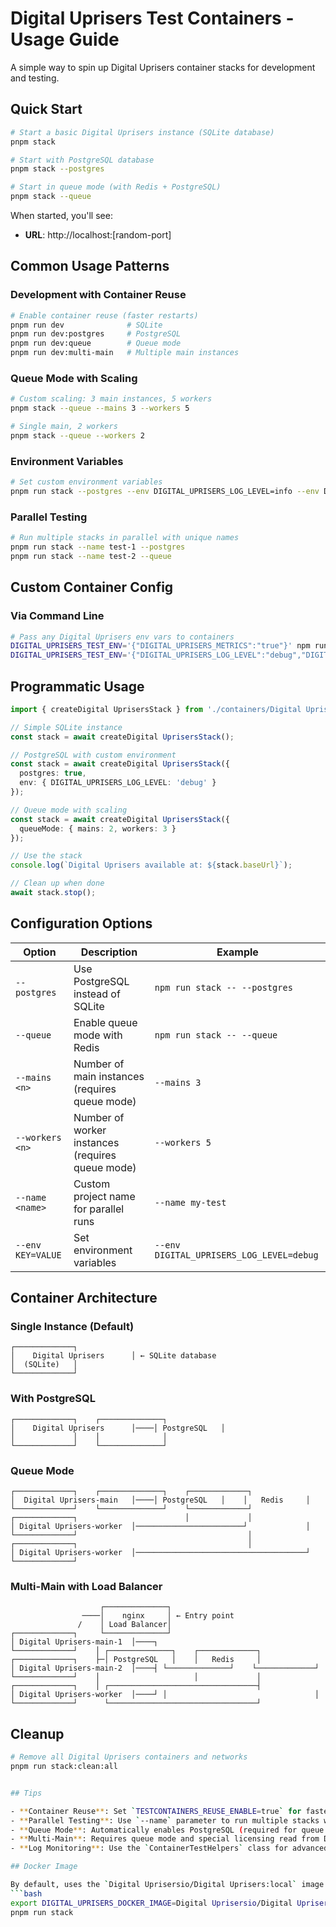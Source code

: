 # Digital Uprisers Test Containers - Usage Guide

A simple way to spin up Digital Uprisers container stacks for development and testing.

## Quick Start

```bash
# Start a basic Digital Uprisers instance (SQLite database)
pnpm stack

# Start with PostgreSQL database
pnpm stack --postgres

# Start in queue mode (with Redis + PostgreSQL)
pnpm stack --queue
```

When started, you'll see:
- **URL**: http://localhost:[random-port]


## Common Usage Patterns

### Development with Container Reuse
```bash
# Enable container reuse (faster restarts)
pnpm run dev              # SQLite
pnpm run dev:postgres     # PostgreSQL
pnpm run dev:queue        # Queue mode
pnpm run dev:multi-main   # Multiple main instances
```

### Queue Mode with Scaling
```bash
# Custom scaling: 3 main instances, 5 workers
pnpm stack --queue --mains 3 --workers 5

# Single main, 2 workers
pnpm stack --queue --workers 2
```

### Environment Variables
```bash
# Set custom environment variables
pnpm run stack --postgres --env DIGITAL_UPRISERS_LOG_LEVEL=info --env DIGITAL_UPRISERS_ENABLED_MODULES=insights
```

### Parallel Testing
```bash
# Run multiple stacks in parallel with unique names
pnpm run stack --name test-1 --postgres
pnpm run stack --name test-2 --queue
```


## Custom Container Config

### Via Command Line
```bash
# Pass any Digital Uprisers env vars to containers
DIGITAL_UPRISERS_TEST_ENV='{"DIGITAL_UPRISERS_METRICS":"true"}' npm run stack:standard
DIGITAL_UPRISERS_TEST_ENV='{"DIGITAL_UPRISERS_LOG_LEVEL":"debug","DIGITAL_UPRISERS_METRICS":"true","DIGITAL_UPRISERS_ENABLED_MODULES":"insights"}' npm run stack:postgres
```

## Programmatic Usage

```typescript
import { createDigital UprisersStack } from './containers/Digital Uprisers-test-containers';

// Simple SQLite instance
const stack = await createDigital UprisersStack();

// PostgreSQL with custom environment
const stack = await createDigital UprisersStack({
  postgres: true,
  env: { DIGITAL_UPRISERS_LOG_LEVEL: 'debug' }
});

// Queue mode with scaling
const stack = await createDigital UprisersStack({
  queueMode: { mains: 2, workers: 3 }
});

// Use the stack
console.log(`Digital Uprisers available at: ${stack.baseUrl}`);

// Clean up when done
await stack.stop();
```

## Configuration Options

| Option | Description | Example |
|--------|-------------|---------|
| `--postgres` | Use PostgreSQL instead of SQLite | `npm run stack -- --postgres` |
| `--queue` | Enable queue mode with Redis | `npm run stack -- --queue` |
| `--mains <n>` | Number of main instances (requires queue mode) | `--mains 3` |
| `--workers <n>` | Number of worker instances (requires queue mode) | `--workers 5` |
| `--name <name>` | Custom project name for parallel runs | `--name my-test` |
| `--env KEY=VALUE` | Set environment variables | `--env DIGITAL_UPRISERS_LOG_LEVEL=debug` |

## Container Architecture

### Single Instance (Default)
```
┌─────────────┐
│    Digital Uprisers      │ ← SQLite database
│  (SQLite)   │
└─────────────┘
```

### With PostgreSQL
```
┌─────────────┐    ┌──────────────┐
│    Digital Uprisers      │────│ PostgreSQL   │
│             │    │              │
└─────────────┘    └──────────────┘
```

### Queue Mode
```
┌─────────────┐    ┌──────────────┐    ┌─────────────┐
│  Digital Uprisers-main   │────│ PostgreSQL   │    │   Redis     │
└─────────────┘    └──────────────┘    └─────────────┘
┌─────────────┐                        │             │
│ Digital Uprisers-worker  │────────────────────────┘             │
└─────────────┘                                      │
┌─────────────┐                                      │
│ Digital Uprisers-worker  │──────────────────────────────────────┘
└─────────────┘
```

### Multi-Main with Load Balancer
```
                    ┌──────────────┐
                ────│    nginx     │ ← Entry point
               /    │ Load Balancer│
┌─────────────┐     └──────────────┘
│ Digital Uprisers-main-1  │────┐
└─────────────┘    │ ┌──────────────┐    ┌─────────────┐
┌─────────────┐    ├─│ PostgreSQL   │    │   Redis     │
│ Digital Uprisers-main-2  │────┤ └──────────────┘    └─────────────┘
└─────────────┘    │                     │             │
┌─────────────┐    │ ┌─────────────────────────────────┤
│ Digital Uprisers-worker  │────┘ │                                 │
└─────────────┘      └─────────────────────────────────┘
```

## Cleanup

```bash
# Remove all Digital Uprisers containers and networks
pnpm run stack:clean:all


## Tips

- **Container Reuse**: Set `TESTCONTAINERS_REUSE_ENABLE=true` for faster development cycles
- **Parallel Testing**: Use `--name` parameter to run multiple stacks without conflicts
- **Queue Mode**: Automatically enables PostgreSQL (required for queue mode)
- **Multi-Main**: Requires queue mode and special licensing read from DIGITAL_UPRISERS_LICENSE_ACTIVATION_KEY environment variable
- **Log Monitoring**: Use the `ContainerTestHelpers` class for advanced log monitoring in tests

## Docker Image

By default, uses the `Digital Uprisersio/Digital Uprisers:local` image. Override with:
```bash
export DIGITAL_UPRISERS_DOCKER_IMAGE=Digital Uprisersio/Digital Uprisers:dev
pnpm run stack
```
